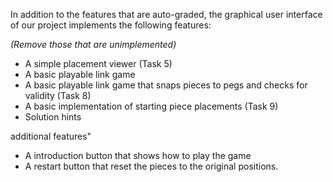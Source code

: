 In addition to the features that are auto-graded, the graphical user interface
of our project implements the following features:

*(Remove those that are unimplemented)*

 - A simple placement viewer (Task 5)
 - A basic playable link game
 - A basic playable link game that snaps pieces to pegs and checks for validity (Task 8)
 - A basic implementation  of starting piece placements (Task 9)
 - Solution hints

additional features"
 - A introduction button that shows how to play the game
 - A restart button that reset the pieces to the original positions.


